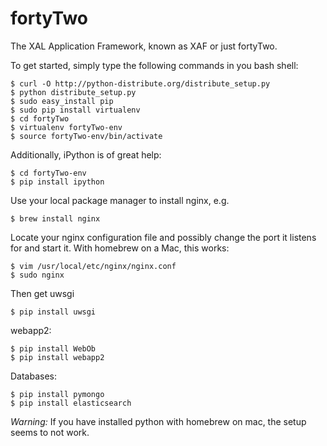 fortyTwo
========

The XAL Application Framework, known as XAF or just fortyTwo. 


To get started, simply type the following commands in you bash shell:

    $ curl -O http://python-distribute.org/distribute_setup.py
    $ python distribute_setup.py
    $ sudo easy_install pip
    $ sudo pip install virtualenv
    $ cd fortyTwo
    $ virtualenv fortyTwo-env
    $ source fortyTwo-env/bin/activate

Additionally, iPython is of great help:

    $ cd fortyTwo-env
    $ pip install ipython

Use your local package manager to install nginx, e.g.

    $ brew install nginx

Locate your nginx configuration file and possibly change the port it listens for and start it. With homebrew on a Mac, this works:

    $ vim /usr/local/etc/nginx/nginx.conf
    $ sudo nginx

Then get uwsgi

    $ pip install uwsgi

webapp2:

    $ pip install WebOb
    $ pip install webapp2

Databases:

    $ pip install pymongo
    $ pip install elasticsearch

*Warning:* If you have installed python with homebrew on mac, the setup seems to not work.

